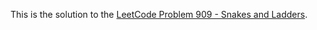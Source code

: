 This is the solution to the [LeetCode Problem 909 - Snakes and Ladders](https://leetcode.com/problems/snakes-and-ladders/description/).
